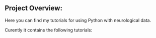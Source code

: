 ## Project Overview:

Here you can find my tutorials for using Python with neurological data.

Curently it contains the following tutorials:
